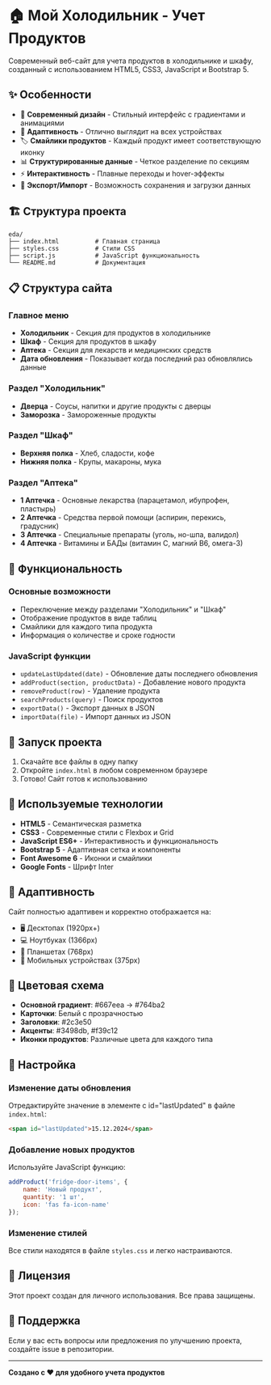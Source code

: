 # 🏠 Мой Холодильник - Учет Продуктов

Современный веб-сайт для учета продуктов в холодильнике и шкафу, созданный с использованием HTML5, CSS3, JavaScript и Bootstrap 5.

## ✨ Особенности

- 🎨 **Современный дизайн** - Стильный интерфейс с градиентами и анимациями
- 📱 **Адаптивность** - Отлично выглядит на всех устройствах
- 🏷️ **Смайлики продуктов** - Каждый продукт имеет соответствующую иконку
- 📊 **Структурированные данные** - Четкое разделение по секциям
- ⚡ **Интерактивность** - Плавные переходы и hover-эффекты
- 💾 **Экспорт/Импорт** - Возможность сохранения и загрузки данных

## 🏗️ Структура проекта

```
eda/
├── index.html          # Главная страница
├── styles.css          # Стили CSS
├── script.js           # JavaScript функциональность
└── README.md           # Документация
```

## 📋 Структура сайта

### Главное меню
- **Холодильник** - Секция для продуктов в холодильнике
- **Шкаф** - Секция для продуктов в шкафу
- **Аптека** - Секция для лекарств и медицинских средств
- **Дата обновления** - Показывает когда последний раз обновлялись данные

### Раздел "Холодильник"
- **Дверца** - Соусы, напитки и другие продукты с дверцы
- **Заморозка** - Замороженные продукты

### Раздел "Шкаф"
- **Верхняя полка** - Хлеб, сладости, кофе
- **Нижняя полка** - Крупы, макароны, мука

### Раздел "Аптека"
- **1 Аптечка** - Основные лекарства (парацетамол, ибупрофен, пластырь)
- **2 Аптечка** - Средства первой помощи (аспирин, перекись, градусник)
- **3 Аптечка** - Специальные препараты (уголь, но-шпа, валидол)
- **4 Аптечка** - Витамины и БАДы (витамин C, магний B6, омега-3)

## 🎯 Функциональность

### Основные возможности
- Переключение между разделами "Холодильник" и "Шкаф"
- Отображение продуктов в виде таблиц
- Смайлики для каждого типа продукта
- Информация о количестве и сроке годности

### JavaScript функции
- `updateLastUpdated(date)` - Обновление даты последнего обновления
- `addProduct(section, productData)` - Добавление нового продукта
- `removeProduct(row)` - Удаление продукта
- `searchProducts(query)` - Поиск продуктов
- `exportData()` - Экспорт данных в JSON
- `importData(file)` - Импорт данных из JSON

## 🚀 Запуск проекта

1. Скачайте все файлы в одну папку
2. Откройте `index.html` в любом современном браузере
3. Готово! Сайт готов к использованию

## 🎨 Используемые технологии

- **HTML5** - Семантическая разметка
- **CSS3** - Современные стили с Flexbox и Grid
- **JavaScript ES6+** - Интерактивность и функциональность
- **Bootstrap 5** - Адаптивная сетка и компоненты
- **Font Awesome 6** - Иконки и смайлики
- **Google Fonts** - Шрифт Inter

## 📱 Адаптивность

Сайт полностью адаптивен и корректно отображается на:
- 🖥️ Десктопах (1920px+)
- 💻 Ноутбуках (1366px)
- 📱 Планшетах (768px)
- 📱 Мобильных устройствах (375px)

## 🎨 Цветовая схема

- **Основной градиент**: #667eea → #764ba2
- **Карточки**: Белый с прозрачностью
- **Заголовки**: #2c3e50
- **Акценты**: #3498db, #f39c12
- **Иконки продуктов**: Различные цвета для каждого типа

## 🔧 Настройка

### Изменение даты обновления
Отредактируйте значение в элементе с id="lastUpdated" в файле `index.html`:

```html
<span id="lastUpdated">15.12.2024</span>
```

### Добавление новых продуктов
Используйте JavaScript функцию:

```javascript
addProduct('fridge-door-items', {
    name: 'Новый продукт',
    quantity: '1 шт',
    icon: 'fas fa-icon-name'
});
```

### Изменение стилей
Все стили находятся в файле `styles.css` и легко настраиваются.

## 📄 Лицензия

Этот проект создан для личного использования. Все права защищены.

## 🤝 Поддержка

Если у вас есть вопросы или предложения по улучшению проекта, создайте issue в репозитории.

---

**Создано с ❤️ для удобного учета продуктов**
